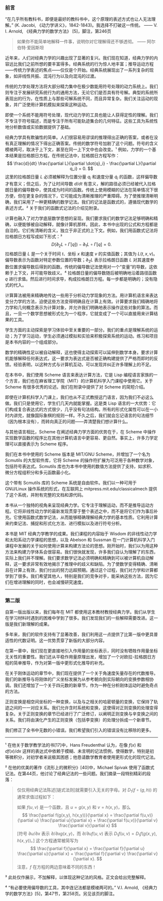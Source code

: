 ### 前言

“在几乎所有教科书，即便是最好的教科书中，这个原理的表述方式也让人无法理解。” (K. Jacobi, 《动力学讲义》，1842-1843)。我选择不打破这一传统。
—— V. I. Arnold, 《经典力学的数学方法》 [5]，脚注，第246页

> 如果你不能简单地解释一件事，说明你对它理解得还不够透彻。
> —— 阿尔伯特·爱因斯坦

近年来，人们对经典力学的兴趣出现了显著的复兴。我们现在知道，经典力学的内容远比我们之前所想的要丰富得多。经典系统的行为惊人地丰富；推导运动方程——传统力学表述的焦点——仅仅是个开始。经典系统展现出了一系列复杂的现象，如非线性共振、混沌行为以及向混沌的过渡。

传统的力学处理方法将大部分精力集中在极少数能用符号处理的动力系统上。我们则专注于发展研究系统行为的通用方法，无论它们是否具有符号解。典型的系统所表现出的行为，在性质上与那些可解系统不同，而且异常复杂。我们关注运动的现象，并广泛使用计算机模拟来探索这种运动。

即使一个系统不能用符号处理，现代动力学的工具也能让人获得定性的理解。我们不专注于符号描述，而是专注于所有可能轨迹集合的几何特征。这些工具为系统性地分析数值或实验数据提供了基础。

经典力学具有欺骗性的简单。人们很容易用谬误的推理得出正确的答案，或者在没有真正理解的情况下得出正确答案。传统的数学符号加剧了这个问题。符号的含义模棱两可，取决于上下文，甚至在同一上下文中也会改变。¹ 例如，力学的一个基本结果是拉格朗日方程。在传统记法中，拉格朗日方程写作：
$$
\frac{d}{dt} \frac{\partial L}{\partial \dot{q}_i} - \frac{\partial L}{\partial q_i} = 0.
$$
这里的拉格朗日量 $L$ 必须被解释为位置分量 $q_i$ 和速度分量 $\dot{q}_i$ 的函数，这样偏导数才有意义；但之后，为了让时间导数 $d/dt$ 有意义，解的路径必须已经被代入拉格朗日量的偏导数中，使其成为时间的函数。传统上使用模糊的记法在简单情况下很方便，但在更复杂的情况下，它可能成为清晰推理的严重障碍。为了使推理清晰明确，我们采用了一种更精确的数学记法。我们的记法是函数式的，遵循现代数学的表述方式。² 关于我们的函数式记法的介绍见附录。

计算也融入了对力学底层数学思想的呈现。我们要求我们的数学记法足够明确和精确，以便能够被自动解释，就像计算机那样。因此，本书中出现的公式和方程都是自洽的。它们有清晰的含义，独立于非正式的上下文。例如，我们用函数式记法将拉格朗日方程写成如下形式：³
$$
D(\partial_2 L \circ \Gamma[q]) - \partial_1 L \circ \Gamma[q] = 0.
$$
拉格朗日量 $L$ 是一个关于时间 $t$、坐标 $x$ 和速度 $v$ 的实值函数；其值为 $L(t, x, v)$。偏导数表示为函数对特定参数位置的导数；$\partial_2 L$ 表示拉格朗日函数 $L$ 对其速度参数位置求偏导数后得到的函数。传统的偏导数记法使用对一个“变量”的导数，这依赖于上下文，并可能导致歧义。⁴ 拉格朗日量的偏导数随后被明确地沿着路径函数 $q$ 进行求值。然后进行时间求导，构成拉格朗日方程。每一步都是明确的；没有隐式的代入。

计算算法被用来精确地传达一些用于分析动力学现象的方法。用计算机语言来表达变分力学的方法，迫使这些方法变得明确且在计算上有效。计算要求我们精确地将力学和几何概念表示为计算对象，并允许我们明确地表示操作这些对象的算法。而且，一旦一个数学思想被形式化为一个程序，它就变成了一个可以直接用来计算结果的工具。

学生方面的主动探索是学习体验中至关重要的一部分。我们的重点是理解系统的运动；为了学习运动，学生必须通过模拟和实验来积极探索系统的运动。练习和项目是本书内容的一个组成部分。

数学的精确性足以被自动解释，这也使得主动探索可以延伸到数学本身。要求计算机能够解释任何表达式，这一要求为表达式是否被正确构建提供了严格而即时的反馈。经验表明，以这种方式与计算机互动，可以发现并纠正许多理解上的不足。

在本书中，我们使用 Scheme 语言来表达计算方法，它是 Lisp 编程语言家族的一个方言，我们也在麻省理工学院（MIT）的计算机科学入门课程中使用它。关于 Scheme 有很多优秀的论述。我们在附录中提供了对 Scheme 的简短介绍。

即使在计算机科学入门课上，我们也从不正式教授这门语言，因为我们不必这么做。我们只是使用它，学生们几天内就能掌握。这是类 Lisp 语言的一大优势：它们构成复合表达式的方式很少，几乎没有句法结构。所有的形式化属性可以在一小时内讲完，就像国际象棋的规则一样。不久之后，我们就会忘记语言的句法细节（因为根本没有），而转向真正的问题——弄清楚我们想计算什么。

与其他语言相比，Scheme 在阐述经典力学方面的优势在于，在 Scheme 中操作实现数学函数的程序比在其他计算机语言中更容易、更自然。事实上，许多力学定理可以直接表示为 Scheme 程序。

我们在本书中使用的 Scheme 版本是 MIT/GNU Scheme，并增加了一个名为 Scmutils 的大型软件库，它将 Scheme 的操作符扩展为可泛用于各种数学对象，包括符号表达式。Scmutils 库也为本书中使用的数值方法提供了支持，如求积、微分方程组积分和多元函数最小化。

这个带有 Scmutils 库的 Scheme 系统是自由软件。我们以一种可用于 GNU/Linux 操作系统的形式，在互联网上 mitpress.mit.edu/classicalmech 提供了这个系统，并附有完整的文档和源代码。

本书从一个独特的视角来呈现经典力学。它专注于理解运动，而不是推导运动方程。它将非线性动力学的最新发现贯穿于整个表述之中，而不是将它们作为事后补充。它使用函数式数学记法，从而能够精确理解经典力学的基本性质。它利用计算来约束记法、捕捉和形式化方法、进行模拟以及进行符号分析。

本书是 MIT 经典力学教学的成果。我们课程的内容始于 Wisdom 的非线性动力学和太阳系动力学课程的思想，以及 Abelson 和 Sussman 在一门计算机科学入门课程中发展的关于如何使用计算来构建方法论的思想。刚开始时，我们以为用这种方法来构建力学体系会很容易。我们很快就发现，许多我们自认为理解了的东西，实际上我们并不理解。我们要求数学记法必须明确和精确到可以被计算机自动解释，这一要求非常有效地揭示了推理中的歧义和缺陷。为了使数学变得精确、清晰且在计算上有效，我们付出的努力远超预期。通过这个过程，我们对力学和计算都学到了很多。我们希望其他人，特别是我们的竞争对手，能采纳这些方法，因为它们在增进理解的同时，也会减慢研究速度。

---

### 第二版

自第一版出版以来，我们每年在 MIT 都使用这本教材教授经典力学。我们从学生在学习材料时遇到的困难中学到了很多。我们发现我们的一些解释需要改进。这一版是我们新理解的成果。

多年来，我们的软件支持有了显著改善，我们利用这一点提供了比第一版中更具普适性的代数证明。这一优势贯穿了新版的大部分内容。

在第一章中，我们现在更直接地引入作用量的坐标表示，同时没有牺牲作用量坐标无关性的重要性。我们还从平稳作用量原理出发，增加了一个对欧拉-拉格朗日方程的简单推导，作为对第一版中更形式化推导的补充。

在关于刚体运动的章节中，我们现在提供了一个关于角速度矢量存在的代数推导。我们的新推导与将刚体的广义坐标发展为从参考朝向到实际朝向的变换参数相协调。我们还增加了一个关于四元数的新章节，作为一种在分析刚体运动时避免奇点的方法。

正则变换是相空间坐标的一种变换，以及与之相关的哈密顿量的变换，它保持了轨迹之间的一一对应关系。我们允许含时系统和变换，这使得对正则变换的处理变得复杂。关于正则变换的章节已经进行了广泛修订，以阐明正则变换与辛变换之间的关系。我们将由演化产生的正则变换（包括李变换）的处理分拆成一个新章节。

我们修正了全书中无数的小错误。我们希望我们引入的错误没有比移除的更多。

---
¹ 在他关于数学教学法的书[17]中，Hans Freudenthal 认为，在像 $f(x)$ 和 $df(x)/dx$ 这样的表达式中依赖于模糊、未言明的记法惯例，使得数学，特别是初等微积分，对初学者来说极其困惑；他恳请数学教育者使用更形式化的现代记法。

² 在他的优美的著作《流形上的微积分》[40]中，Michael Spivak 使用了函数式记法。在第44页，他讨论了经典记法的一些问题。我们摘录一段特别精彩的段落：
> 仅仅用经典记法陈述[链式法则]就需要引入无关的字母。对 $D_1(f \circ (g, h))$ 的通常求值过程如下：
>
> 如果 $f(u, v)$ 是一个函数，且 $u = g(x, y)$ 和 $v = h(x, y)$，那么
> $$
> \frac{\partial f(g(x,y), h(x,y))}{\partial x} = \frac{\partial f(u,v)}{\partial u} \frac{\partial u}{\partial x} + \frac{\partial f(u,v)}{\partial v} \frac{\partial v}{\partial x}
> $$
> [符号 $\partial u/\partial x$ 表示 $\partial/\partial x g(x, y)$，而 $\partial/\partial u f(u, v)$ 表示 $D_1f(u, v) = D_1f(g(x, y), h(x, y))$。] 这个方程通常被简写为
> $$
> \frac{\partial f}{\partial x} = \frac{\partial f}{\partial u} \frac{\partial u}{\partial x} + \frac{\partial f}{\partial v} \frac{\partial v}{\partial x}.
> $$
> 注意，$f$ 在方程的两边意味着不同的东西！

³ 此处仅作展示，不加解释，以体现这种记法的风格。正文会给出完整解释。

⁴ “有必要使用偏导数的工具，其中连记法都是模棱两可的。” V.I. Arnold, 《经典力学的数学方法》[5]，第47节，第258页。另见该页的脚注。
